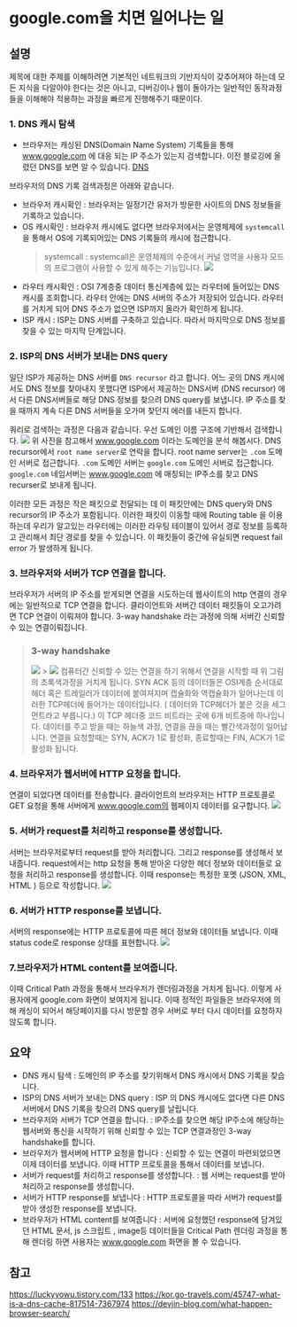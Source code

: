 # google.com을 치면 일어나는 일

## 설명

제목에 대한 주제를 이해하려면 기본적인 네트워크의 기반지식이 갖추어져야 하는데 모든 지식을 다알아야 한다는 것은 아니고, 디버깅이나 웹이 돌아가는 일반적인 동작과정들을 이해해야 적용하는 과정을 빠르게 진행해주기 때문이다.

### 1. DNS 캐시 탐색

- 브라우저는 캐싱된 DNS(Domain Name System) 기록들을 통해 www.google.com 에 대응 되는 IP 주소가 있는지 검색합니다. 이전 블로깅에 올렸던 DNS를 보면 알 수 있습니다. [DNS](https://velog.io/@doodream/Domain-Name-System-DNS)

브라우저의 DNS 기록 검색과정은 아래와 같습니다.

- 브라우저 캐시확인 : 브라우저는 일정기간 유저가 방문한 사이트의 DNS 정보들을 기록하고 있습니다.
- OS 캐시확인 : 브라우저 캐시에도 없다면 브라우저에서는 운영체제에 `systemcall`을 통해서 OS에 기록되어있는 DNS 기록들의 캐시에 접근합니다.
  > systemcall : systemcall은 운영체제의 수준에서 커널 영역을 사용자 모드의 프로그램이 사용할 수 있게 해주는 기능입니다. ![](https://images.velog.io/images/doodream/post/55c0f4ce-1863-4190-a82f-9213715613b8/image.png)
- 라우터 캐시확인 : OSI 7계층중 데이터 통신계층에 있는 라우터에 들어있는 DNS 캐시를 조회합니다. 라우터 안에는 DNS 서버의 주소가 저장되어 있습니다. 라우터를 거치게 되어 DNS 주소가 없으면 ISP까지 올라가 확인하게 됩니다.
- ISP 캐시 : ISP는 DNS 서버를 구축하고 있습니다. 따라서 마지막으로 DNS 정보를 찾을 수 있는 마지막 단계입니다.

### 2. ISP의 DNS 서버가 보내는 DNS query

일단 ISP가 제공하는 DNS 서버를 `DNS recursor` 라고 합니다. 어느 곳의 DNS 캐시에서도 DNS 정보를 찾아내지 못했다면 ISP에서 제공하는 DNS서버 (DNS recursor) 에서 다른 DNS서버들로 해당 DNS 정보를 찾으려 DNS query를 보냅니다. IP 주소를 찾을 때까지 계속 다른 DNS 서버들을 오가며 찾던지 에러를 내든지 합니다.

쿼리로 검색하는 과정은 다음과 같습니다. 우선 도메인 이름 구조에 기반해서 검색합니다.
![](https://images.velog.io/images/doodream/post/3385e8b7-386f-4921-9304-6393fd180573/image.png)
위 사진을 참고해서 www.google.com 이라는 도메인을 분석 해봅시다. DNS recursor에서 `root name server`로 연락을 합니다. root name server는 `.com` 도메인 서버로 접근합니다. `.com` 도메인 서버는 `google.com` 도메인 서버로 접근합니다. `google.com` 네임서버는 www.google.com 에 매칭되는 IP주소를 찾고 DNS recurser로 보내게 됩니다.

이러한 모든 과정은 작은 패킷으로 전달되는 데 이 패킷안에는 DNS query와 DNS recursor의 IP 주소가 포함됩니다. 이러한 패킷이 이동할 때에 Routing table 을 이용하는데 우리가 알고있는 라우터에는 이러한 라우팅 테이블이 있어서 경로 정보를 등록하고 관리해서 최단 경로를 찾을 수 있습니다. 이 패킷들이 중간에 유실되면 request fail error 가 발생하게 됩니다.

### 3. 브라우저와 서버가 TCP 연결을 합니다.

브라우저가 서버의 IP 주소를 받게되면 연결을 시도하는데 웹사이트의 http 연결의 경우에는 일반적으로 TCP 연결을 합니다.
클라이언트와 서버간 데이터 패킷들이 오고가려면 TCP 연결이 이뤄져야 합니다. 3-way handshake 라는 과정에 의해 서버간 신뢰할 수 있는 연결이뤄집니다.

> ### 3-way handshake
>
> ![](https://images.velog.io/images/doodream/post/71502b16-04ba-47ba-9bf2-2febf2326918/image.png) > ![](https://images.velog.io/images/doodream/post/ed359899-c956-49e6-befc-fd3967e7f493/image.png)
> 컴퓨터간 신뢰할 수 있는 연결을 하기 위해서 연결을 시작할 때 위 그림의 초록색과정을 거치게 됩니다. SYN ACK 등의 데이터들은 OSI계층 순서대로 헤더 혹은 트레일러가 데이터에 붙여져지며 캡슐화와 역캡슐화가 일어나는데 이러한 TCP헤더에 들어가는 데이터입니다. ( 데이터와 TCP헤더가 붙은 것을 세그먼트라고 부릅니다.) 이 TCP 헤더중 코드 비트라는 곳에 6개 비트중에 하나입니다. 데이터를 주고 받을 때는 하늘색 과정, 연결을 끊을 때는 빨간색과정이 일어납니다. 연결을 요청할때는 SYN, ACK가 1로 활성화, 종료할때는 FIN, ACK가 1로 활성화 됩니다.

### 4. 브라우저가 웹서버에 HTTP 요청을 합니다.

연결이 되었다면 데이터를 전송합니다. 클라이언트의 브라우저는 HTTP 프로토콜로 GET 요청을 통해 서버에게 www.google.com의 웹페이지 데이터를 요구합니다.
![](https://images.velog.io/images/doodream/post/4cbcc31f-2671-4db4-8337-08c29a3b886b/image.png)

### 5. 서버가 request를 처리하고 response를 생성합니다.

서버는 브라우저로부터 request를 받아 처리합니다. 그리고 response를 생성해서 보내줍니다. request에서는 http 요청을 통해 받아온 다양한 헤더 정보와 데이터들로 요청을 처리하고 response를 생성합니다. 이때 response는 특정한 포멧 (JSON, XML, HTML ) 등으로 작성합니다.
![](https://images.velog.io/images/doodream/post/eec25b58-4016-48b8-9425-2024b9ca7542/image.png)

### 6. 서버가 HTTP response를 보냅니다.

서버의 response에는 HTTP 프로토콜에 따른 헤더 정보와 데이터들 보냅니다. 이때 status code로 response 상태를 표현합니다.
![](https://images.velog.io/images/doodream/post/93ade189-c703-4e03-baa1-b74a16123b55/image.png)

### 7.브라우저가 HTML content를 보여줍니다.

이때 Critical Path 과정을 통해서 브라우저가 렌더링과정을 거치게 됩니다. 이렇게 사용자에게 google.com 화면이 보여지게 됩니다. 이때 정적인 파일들은 브라우저에 의해 캐싱이 되어서 해당페이지를 다시 방문할 경우 서버로 부터 다시 데이터를 요청하지 않도록 합니다.

## 요약

- DNS 캐시 탐색 : 도메인의 IP 주소를 찾기위해서 DNS 캐시에서 DNS 기록을 찾습니다.
- ISP의 DNS 서버가 보내는 DNS query : ISP 의 DNS 캐시에도 없다면 다른 DNS 서버에서 DNS 기록을 찾으려 DNS query를 날립니다.
- 브라우저와 서버가 TCP 연결을 합니다. : IP주소를 찾으면 해당 IP주소에 해당하는 웹서버와 통신을 시작하기 위해 신뢰할 수 있는 TCP 연결과정인 3-way handshake를 합니다.
- 브라우저가 웹서버에 HTTP 요청을 합니다 : 신뢰할 수 있는 연결이 마련되었으면 이제 데이터를 보냅니다. 이때 HTTP 프로토콜을 통해서 데이터를 보냅니다.
- 서버가 request를 처리하고 response를 생성합니다. : 웹 서버는 request를 받아 처리하고 response를 생성합니다.
- 서버가 HTTP response를 보냅니다 : HTTP 프로토콜을 따라 서버가 request를 받아 생성한 response를 보냅니다.
- 브라우저가 HTML content를 보여줍니다 : 서버에 요청했던 response에 담겨있던 HTML 문서, js 스크립트 , image등 데이터들을 Critical Path 렌더링 과정을 통해 렌더링 하면 사용자는 www.google.com 화면을 볼 수 있습니다.

## 참고

https://luckyyowu.tistory.com/133
https://kor.go-travels.com/45747-what-is-a-dns-cache-817514-7367974
https://devjin-blog.com/what-happen-browser-search/
